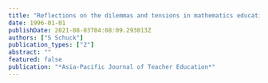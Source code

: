 ```yaml
---
title: "Reflections on the dilemmas and tensions in mathematics education courses for student teachers"
date: 1996-01-01
publishDate: 2021-08-03T04:08:09.293013Z
authors: ["S Schuck"]
publication_types: ["2"]
abstract: ""
featured: false
publication: "*Asia-Pacific Journal of Teacher Education*"
---
```


